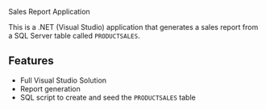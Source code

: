 Sales Report Application

This is a .NET (Visual Studio) application that generates a sales report from a SQL Server table called `PRODUCTSALES`.



## Features
- Full Visual Studio Solution
- Report generation
- SQL script to create and seed the `PRODUCTSALES` table
